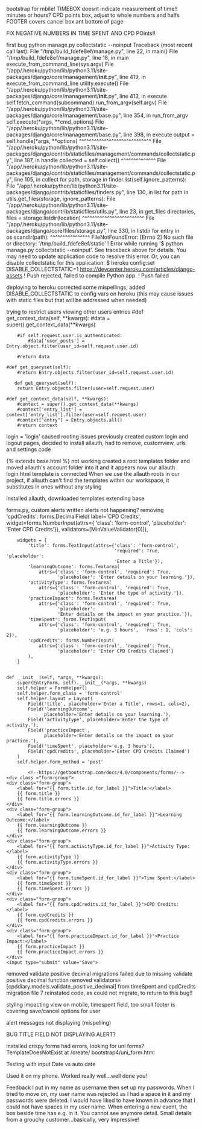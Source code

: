 bootstrap for mbile!
TIMEBOX doesnt indicate measurement of time!! minutes or hours?
CPD points box, adjust to whole numbers and halfs
FOOTER covers cancel box ant bottom of page


FIX NEGATIVE NUMBERS IN TIME SPENT AND CPD POints!!

first bug
python manage.py collectstatic --noinput
       Traceback (most recent call last):
         File "/tmp/build_fdefe8ef/manage.py", line 22, in <module>
           main()
         File "/tmp/build_fdefe8ef/manage.py", line 18, in main
           execute_from_command_line(sys.argv)
         File "/app/.heroku/python/lib/python3.11/site-packages/django/core/management/__init__.py", line 419, in execute_from_command_line
           utility.execute()
         File "/app/.heroku/python/lib/python3.11/site-packages/django/core/management/__init__.py", line 413, in execute
           self.fetch_command(subcommand).run_from_argv(self.argv)
         File "/app/.heroku/python/lib/python3.11/site-packages/django/core/management/base.py", line 354, in run_from_argv
           self.execute(*args, **cmd_options)
         File "/app/.heroku/python/lib/python3.11/site-packages/django/core/management/base.py", line 398, in execute
           output = self.handle(*args, **options)
                    ^^^^^^^^^^^^^^^^^^^^^^^^^^^^^
         File "/app/.heroku/python/lib/python3.11/site-packages/django/contrib/staticfiles/management/commands/collectstatic.py", line 187, in handle
           collected = self.collect()
                       ^^^^^^^^^^^^^^
         File "/app/.heroku/python/lib/python3.11/site-packages/django/contrib/staticfiles/management/commands/collectstatic.py", line 105, in collect
           for path, storage in finder.list(self.ignore_patterns):
         File "/app/.heroku/python/lib/python3.11/site-packages/django/contrib/staticfiles/finders.py", line 130, in list
           for path in utils.get_files(storage, ignore_patterns):
         File "/app/.heroku/python/lib/python3.11/site-packages/django/contrib/staticfiles/utils.py", line 23, in get_files
           directories, files = storage.listdir(location)
                                ^^^^^^^^^^^^^^^^^^^^^^^^^
         File "/app/.heroku/python/lib/python3.11/site-packages/django/core/files/storage.py", line 330, in listdir
           for entry in os.scandir(path):
                        ^^^^^^^^^^^^^^^^
       FileNotFoundError: [Errno 2] No such file or directory: '/tmp/build_fdefe8ef/static'
 !     Error while running '$ python manage.py collectstatic --noinput'.
       See traceback above for details.
       You may need to update application code to resolve this error.
       Or, you can disable collectstatic for this application:
          $ heroku config:set DISABLE_COLLECTSTATIC=1
       https://devcenter.heroku.com/articles/django-assets
 !     Push rejected, failed to compile Python app.
 !     Push failed

deploying to heroku
corrected some mispellings, added DISABLE_COLLECTSTATIC to config vars on heroku (this may cause issues with static files but that will be addressed when needed)


trying to restrict users viewing other users entries
    #def get_context_data(self, **kwargs):
        #data = super().get_context_data(**kwargs)

        #if self.request.user.is_authenticated:
            #data['user_posts'] = Entry.object.filter(user_id=self.request.user.id)

        #return data

    #def get_queryset(self):
        #return Entry.objects.filter(user_id=self.request.user.id)

       def get_queryset(self):
        return Entry.objects.filter(user=self.request.user)

    #def get_context_data(self, **kwargs):
        #context = super().get_context_data(**kwargs)
        #context['entry_list'] = context['entry_list'].filter(user=self.request.user)
        #context["entry"] = Entry.objects.all()
        #return context


login = 'login' caused rooting issues
previously created custom login and logout pages, decided to install allauth, 
had to remove, customview, urls and settings code

{% extends base.html %} not working 
created a root templates folder and moved allauth's account folder into it and it appears now our allauth login.html template is connected
When we use the allauth roots in our project, if allauth can't find the templates within our workspace, it substitutes in ones without any styling


installed allauth, downloaded templates
extending base 

forms.py, custom alerts written
alerts not happening?
removing 'cpdCredits': forms.DecimalField(
                label='CPD Credits',
                widget=forms.NumberInput(attrs={
                    'class': 'form-control',
                    'placeholder': 'Enter CPD Credits'}),
                validators=[MinValueValidator(0)]),


        widgets = {
            'title': forms.TextInput(attrs={'class': 'form-control',
                                            'required': True, 'placeholder':
                                            'Enter a Title'}),
            'learningOutcome': forms.Textarea(
                attrs={'class': 'form-control', 'required': True,
                       'placeholder': 'Enter details on your learning.'}),
            'activityType': forms.Textarea(
                attrs={'class': 'form-control', 'required': True,
                       'placeholder': 'Enter the type of activity.'}),
            'practiceImpact': forms.Textarea(
                attrs={'class': 'form-control', 'required': True,
                       'placeholder':
                       'Enter details on the impact on your practice.'}),
            'timeSpent': forms.TextInput(
                attrs={'class': 'form-control', 'required': True,
                       'placeholder': 'e.g. 3 hours',  'rows': 1, 'cols': 2}),
            'cpdCredits': forms.NumberInput(
                attrs={'class': 'form-control', 'required': True,
                       'placeholder': 'Enter CPD Credits Claimed'}
            ),
        }


    def __init__(self, *args, **kwargs):
        super(EntryForm, self).__init__(*args, **kwargs)
        self.helper = FormHelper()
        self.helper.form_class = 'form-control'
        self.helper.layout = Layout(
            Field('title', placeholder='Enter a Title', rows=1, cols=2),
            Field('learningOutcome',
                  placeholder='Enter details on your learning.'),
            Field('activityType', placeholder='Enter the type of activity.'),
            Field('practiceImpact',
                  placeholder='Enter details on the impact on your practice.'),
            Field('timeSpent', placeholder='e.g. 3 hours'),
            Field('cpdCredits', placeholder='Enter CPD Credits Claimed')
        )
        self.helper.form_method = 'post'

            <!--https://getbootstrap.com/docs/4.0/components/forms/-->
    <div class ="form-group">
    <div class="form-group">
        <label for="{{ form.title.id_for_label }}">Title:</label>
        {{ form.title }}
        {{ form.title.errors }}
    </div>
    <div class="form-group">
        <label for="{{ form.learningOutcome.id_for_label }}">Learning Outcome:</label>
        {{ form.learningOutcome }}
        {{ form.learningOutcome.errors }}
    </div>
    <div class="form-group">
        <label for="{{ form.activityType.id_for_label }}">Activity Type:</label>
        {{ form.activityType }}
        {{ form.activityType.errors }}
    </div>
    <div class="form-group">
        <label for="{{ form.timeSpent.id_for_label }}">Time Spent:</label>
        {{ form.timeSpent }}
        {{ form.timeSpent.errors }}
    </div>
    <div class="form-group">
        <label for="{{ form.cpdCredits.id_for_label }}">CPD Credits:</label>
        {{ form.cpdCredits }}
        {{ form.cpdCredits.errors }}
    </div>
    <div class="form-group">
        <label for="{{ form.practiceImpact.id_for_label }}">Practice Impact:</label>
        {{ form.practiceImpact }}
        {{ form.practiceImpact.errors }}
    </div>
    <input type="submit" value="Save">


removed validate positive decimal
migrations failed due to missing validate positive decimal function
removed validators=[cpddiary.models.validate_positive_decimal] from timeSpent and cpdCredits migration file 7
reinstated code, as could not migrate, to return to this bug!! 


styling impacting view on mobile, timespent field, too small
footer is covering save/cancel options for user

alert messages not displaying (mispelling)

BUG TITLE FIELD NOT DISPLAYING ALERT?

installed crispy forms 
had errors, looking for uni forms?
TemplateDoesNotExist at /create/
bootstrap4/uni_form.html


Testing with 
input Date vs auto date

Used it on my phone.
Worked really well...well done you!

Feedback
I put in my name as username then set up my passwords.
When I tried to move on, my user name was rejected as I had a space in it and my passwords were deleted. I would have liked to have known in advance that I could not have spaces in my user name.
When entering a new event, the box beside time has e.g. in it. You cannot see anymore detail.
Small details from a grouchy customer...basically, very impressive!
